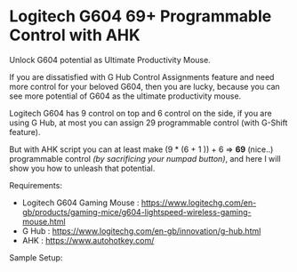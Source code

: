 # Logitech G604 69+ Programmable Control with AHK
Unlock G604 potential as Ultimate Productivity Mouse.

If you are dissatisfied with G Hub Control Assignments feature and need more control for your beloved G604, then you are lucky, because you can see more potential of G604 as the ultimate productivity mouse.

Logitech G604 has 9 control on top and 6 control on the side, if you are using G Hub, at most you can assign 29 programmable control (with G-Shift feature).

But with AHK script you can at least make (9 * (6 + 1 )) + 6 => **69** (nice..) programmable control *(by sacrificing your numpad button)*, and here I will show you how to unleash that potential.

Requirements:
- Logitech G604 Gaming Mouse : https://www.logitechg.com/en-gb/products/gaming-mice/g604-lightspeed-wireless-gaming-mouse.html
- G Hub : https://www.logitechg.com/en-gb/innovation/g-hub.html
- AHK : https://www.autohotkey.com/

Sample Setup: 

